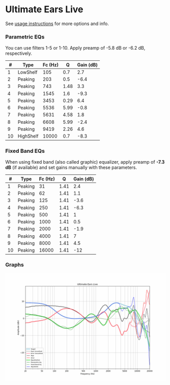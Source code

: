 # Ultimate Ears Live
See [usage instructions](https://github.com/jaakkopasanen/AutoEq#usage) for more options and info.

### Parametric EQs
You can use filters 1-5 or 1-10. Apply preamp of -5.8 dB or -6.2 dB, respectively.

|   # | Type      |   Fc (Hz) |    Q |   Gain (dB) |
|-----|-----------|-----------|------|-------------|
|   1 | LowShelf  |       105 | 0.7  |         2.7 |
|   2 | Peaking   |       203 | 0.5  |        -6.4 |
|   3 | Peaking   |       743 | 1.48 |         3.3 |
|   4 | Peaking   |      1545 | 1.6  |        -9.3 |
|   5 | Peaking   |      3453 | 0.29 |         6.4 |
|   6 | Peaking   |      5536 | 5.99 |        -0.8 |
|   7 | Peaking   |      5631 | 4.58 |         1.8 |
|   8 | Peaking   |      6608 | 5.99 |        -2.4 |
|   9 | Peaking   |      9419 | 2.26 |         4.6 |
|  10 | HighShelf |     10000 | 0.7  |        -8.3 |

### Fixed Band EQs
When using fixed band (also called graphic) equalizer, apply preamp of **-7.3 dB** (if available) and set gains manually with these parameters.

|   # | Type    |   Fc (Hz) |    Q |   Gain (dB) |
|-----|---------|-----------|------|-------------|
|   1 | Peaking |        31 | 1.41 |         2.4 |
|   2 | Peaking |        62 | 1.41 |         1.1 |
|   3 | Peaking |       125 | 1.41 |        -3.6 |
|   4 | Peaking |       250 | 1.41 |        -6.3 |
|   5 | Peaking |       500 | 1.41 |         1   |
|   6 | Peaking |      1000 | 1.41 |         0.5 |
|   7 | Peaking |      2000 | 1.41 |        -1.9 |
|   8 | Peaking |      4000 | 1.41 |         7   |
|   9 | Peaking |      8000 | 1.41 |         4.5 |
|  10 | Peaking |     16000 | 1.41 |       -12   |

### Graphs
![](./Ultimate%20Ears%20Live.png)

